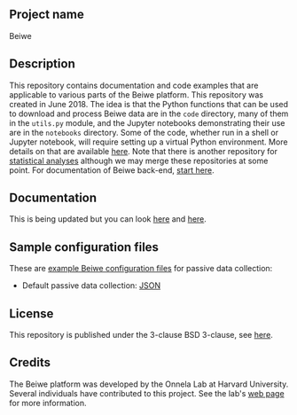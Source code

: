 ## Project name
Beiwe

## Description
This repository contains documentation and code examples that are applicable to various parts of the Beiwe platform. This repository was created in June 2018. The idea is that the Python functions that can be used to download and process Beiwe data are in the `code` directory, many of them in the `utils.py` module, and the Jupyter notebooks demonstrating their use are in the `notebooks` directory. Some of the code, whether run in a shell or Jupyter notebook, will require setting up a virtual Python environment. More details on that are available [here](https://github.com/onnela-lab/beiwe/wiki/Using-mano). Note that there is another repository for [statistical analyses](https://github.com/onnela-lab/Beiwe-Analysis) although we may merge these repositories at some point. For documentation of Beiwe back-end, [start here](https://github.com/onnela-lab/beiwe-backend/wiki).

## Documentation
This is being updated but you can look [here](https://github.com/onnela-lab/beiwe/wiki) and [here](https://github.com/onnela-lab/Beiwe-Analysis/wiki/Documentation).

## Sample configuration files
These are [example Beiwe configuration files](https://github.com/onnela-lab/beiwe/tree/master/config/) for passive data collection:

* Default passive data collection: [JSON](https://github.com/onnela-lab/beiwe/tree/master/config/default_passive.json)

## License
This repository is published under the 3-clause BSD 3-clause, see [here](LICENSE.md).

## Credits
The Beiwe platform was developed by the Onnela Lab at Harvard University. Several individuals have contributed to this project. See the lab's [web page](https://www.hsph.harvard.edu/onnela-lab/) for more information.
